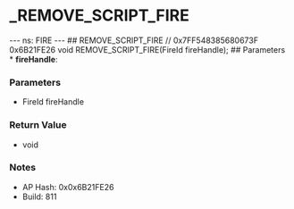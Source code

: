 # _REMOVE_SCRIPT_FIRE

--- ns: FIRE --- ## REMOVE_SCRIPT_FIRE  // 0x7FF548385680673F 0x6B21FE26 void REMOVE_SCRIPT_FIRE(FireId fireHandle);   ## Parameters * **fireHandle**:

### Parameters
* FireId fireHandle

### Return Value
* void

### Notes
* AP Hash: 0x0x6B21FE26
* Build: 811

